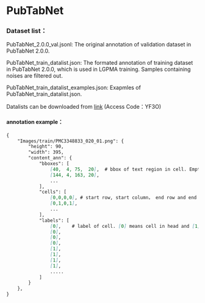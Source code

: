 # PubTabNet

### Dataset list：
PubTabNet_2.0.0_val.jsonl: The original annotation of validation dataset in PubTabNet 2.0.0.

PubTabNet_train_datalist.json: The formated annotation of training dataset in PubTabNet 2.0.0, which is used in LGPMA training. Samples containing noises are filtered out.

PubTabNet_train_datalist_examples.json: Exapmles of PubTabNet_train_datalist.json.

Datalists can be downloaded from [link](https://one.hikvision.com/#/link/eqaugdX6YQgFKhUxF8U4) (Access Code：YF3O)

#### annotation example：
``` markdown
{
	"Images/train/PMC3348833_020_01.png": {
        "height": 90,
        "width": 395,
        "content_ann": {
            "bboxes": [
                [40,  4, 75,  20],  # bbox of text region in cell. Empty cell are noded as []. 
                [144, 4, 163, 20],
                ...
            ],
            "cells": [
                [0,0,0,0], # start row, start column， end row and end column of cell
                [0,1,0,1],
                ...
            ],
            "labels": [
                [0],    # label of cell. [0] means cell in head and [1] means cell in body
                [0],
                [0],
                [0],
                [1],
                [1],
                [1],
                [1],
                .....
            ]
        }
    },
}
```